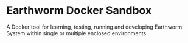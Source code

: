 # Earthworm Docker Sandbox

A Docker tool for learning, testing, running and developing Earthworm System within single or multiple enclosed environments.

